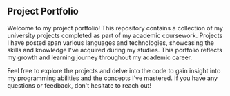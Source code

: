## Project Portfolio

Welcome to my project portfolio!
This repository contains a collection of my university projects completed as part of my academic coursework. Projects I have posted span various languages and technologies, showcasing the skills and knowledge I've acquired during my studies. This portfolio reflects my growth and learning journey throughout my academic career.

Feel free to explore the projects and delve into the code to gain insight into my programming abilities and the concepts I've mastered. If you have any questions or feedback, don't hesitate to reach out!
